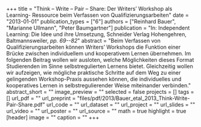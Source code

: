 +++
title = "Think – Write – Pair – Share: Der Writers’ Workshop als Learning- Ressource beim Verfassen von Qualifizierungsarbeiten"
date = "2013-01-01"
publication_types = ["6"]
authors = ["Reinhard Bauer", "Marianne Ullmann", "Peter Baumgartner"]
publication = "In: Independent Learning: Die Idee und ihre Umsetzung, Schneider Verlag Hohengehren, Baltmannsweiler, _pp. 69--82_"
abstract = "Beim Verfassen von Qualifizierungsarbeiten können Writers’ Workshops die Funktion einer Brücke zwischen individuellem und kooperativem Lernen übernehmen. Im folgenden Beitrag wollen wir ausloten, welche Möglichkeiten dieses Format Studierenden im Sinne selbstregulierten Lernens bietet. Gleichzeitig wollen wir aufzeigen, wie mögliche praktische Schritte auf dem Weg zu einer gelingenden Workshop-Praxis aussehen können, die individuelles und kooperatives Lernen in selbstregulierender Weise miteinander verbinden."
abstract_short = ""
image_preview = ""
selected = false
projects = []
tags = []
url_pdf = ""
url_preprint = "files/pdf/2013/Bauer_etal_2013_Think-Write-Pair-Share.pdf"
url_code = ""
url_dataset = ""
url_project = ""
url_slides = ""
url_video = ""
url_poster = ""
url_source = ""
math = true
highlight = true
[header]
image = ""
caption = ""
+++
